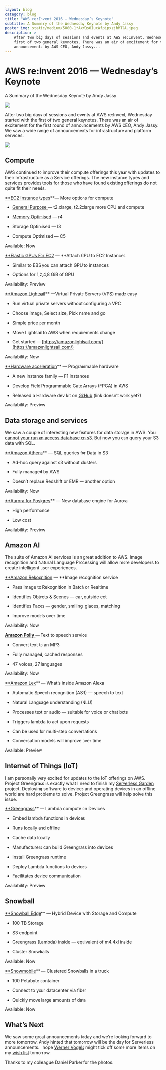 ```yaml
---
layout: blog
category: blog
title: "AWS re:Invent 2016 — Wednesday’s Keynote"
subtitle: A Summary of the Wednesday Keynote by Andy Jassy
poster_img: static/medium/5000-1*AxWQs0IucWfpipxzjhMTCA.jpeg
description: >
    After two big days of sessions and events at AWS re:Invent, Wednesday started with the
    first of two general keynotes. There was an air of excitement for the first round of
    announcements by AWS CEO, Andy Jassy...
---
```


# AWS re:Invent 2016 — Wednesday’s Keynote

A Summary of the Wednesday Keynote by Andy Jassy

![](/static/medium/5000-1*AxWQs0IucWfpipxzjhMTCA.jpeg)

After two big days of sessions and events at AWS re:Invent, Wednesday started with the first of two general keynotes. There was an air of excitement for the first round of announcements by AWS CEO, Andy Jassy. We saw a wide range of announcements for infrastructure and platform services.

![](/static/medium/2000-1*mnz7jdOLLQgTvoLborKr-A.jpeg)

## Compute

AWS continued to improve their compute offerings this year with updates to their Infrastructure as a Service offerings. The new instance types and services provides tools for those who have found existing offerings do not quite fit their needs.

[**EC2 Instance types](https://aws.amazon.com/blogs/aws/ec2-instance-type-update-t2-r4-f1-elastic-gpus-i3-c5/)**— More options for compute

* [General Purpose ](https://aws.amazon.com/blogs/aws/new-t2-xlarge-and-t2-2xlarge-instances/)— t2.xlarge, t2.2xlarge more CPU and compute

* [Memory Optimised](https://aws.amazon.com/blogs/aws/new-next-generation-r4-memory-optimized-ec2-instances/) — r4

* Storage Optimised — I3

* Compute Optimised — C5

Available: Now

[**Elastic GPUs For EC2](https://aws.amazon.com/blogs/aws/in-the-work-amazon-ec2-elastic-gpus/) — **Attach GPU to EC2 Instances

* Similar to EBS you can attach GPU to instances

* Options for 1,2,4,8 GiB of GPU

Availability: Preview

[**Amazon Lightsail](https://aws.amazon.com/blogs/aws/amazon-lightsail-the-power-of-aws-the-simplicity-of-a-vps/)** —Virtual Private Servers (VPS) made easy

* Run virtual private servers without configuring a VPC

* Choose image, Select size, Pick name and go

* Simple price per month

* Move Lightsail to AWS when requirements change

* Get started — [https://amazonlightsail.com/](https://amazonlightsail.com/)

Availability: Now

[**Hardware acceleration](https://aws.amazon.com/blogs/aws/developer-preview-ec2-instances-f1-with-programmable-hardware/)** — Programmable hardware

* A new instance family — F1 instances

* Develop Field Programmable Gate Arrays (FPGA) in AWS

* Released a Hardware dev kit on [GitHub](https://github.com/aws/aws-fpga) (link doesn’t work yet?)

Availability: Preview

## Data storage and services

We saw a couple of interesting new features for data storage in AWS. You [cannot your run an access database on s3](https://acloud.guru/learn/aws-certified-solutions-architect-associate). But now you can query your S3 data with SQL.

[**Amazon Athena](https://aws.amazon.com/blogs/aws/amazon-athena-interactive-sql-queries-for-data-in-amazon-s3/)** — SQL queries for Data in S3

* Ad-hoc query against s3 without clusters

* Fully managed by AWS

* Doesn’t replace Redshift or EMR — another option

Availability: Now

[**Aurora for Postgres](https://aws.amazon.com/blogs/aws/amazon-aurora-update-postgresql-compatibility/)** — New database engine for Aurora

* High performance

* Low cost

Availability: Preview

## **Amazon AI**

The suite of Amazon AI services is an great addition to AWS. Image recognition and Natural Language Processing will allow more developers to create intelligent user experiences.

[**Amazon Rekognition](https://aws.amazon.com/blogs/aws/amazon-rekognition-image-detection-and-recognition-powered-by-deep-learning/) — **Image recognition service

* Pass image to Rekognition in Batch or Realtime

* Identifies Objects & Scenes — car, outside ect

* Identifies Faces — gender, smiling, glaces, matching

* Improve models over time

Availability: Now

[**Amazon Polly** ](https://aws.amazon.com/blogs/aws/polly-text-to-speech-in-47-voices-and-24-languages/)— Text to speech service

* Convert text to an MP3

* Fully managed, cached responses

* 47 voices, 27 languages

Availability: Now

[**Amazon Lex](https://aws.amazon.com/blogs/aws/amazon-lex-build-conversational-voice-text-interfaces/)** — What’s inside Amazon Alexa

* Automatic Speech recognition (ASR) — speech to text

* Natural Language understanding (NLU)

* Processes text or audio — suitable for voice or chat bots

* Triggers lambda to act upon requests

* Can be used for multi-step conversations

* Conversation models will improve over time

Available: Preview

## Internet of Things (IoT)

I am personally very excited for updates to the IoT offerings on AWS. Project Greengrass is exactly what I need to finish my [Serverless Garden](https://serverless.zone/serverless-architectures-9e23af71097a) project. Deploying software to devices and operating devices in an offline world are hard problems to solve. Project Greengrass will help solve this issue.

[**Greengrass](https://aws.amazon.com/blogs/aws/aws-greengrass-ubiquitous-real-world-computing/)** — Lambda compute on Devices

* Embed lambda functions in devices

* Runs locally and offline

* Cache data locally

* Manufacturers can build Greengrass into devices

* Install Greengrass runtime

* Deploy Lambda functions to devices

* Facilitates device communication

Availability: Preview

## Snowball

[**Snowball Edge](https://aws.amazon.com/blogs/aws/aws-snowball-edge-more-storage-local-endpoints-lambda-functions/)** — Hybrid Device with Storage and Compute

* 100 TB Storage

* S3 endpoint

* Greengrass (Lambda) inside — equivalent of m4.4xl inside

* Cluster Snowballs

Available: Now

[**Snowmobile](https://aws.amazon.com/blogs/aws/aws-snowmobile-move-exabytes-of-data-to-the-cloud-in-weeks/)** — Clustered Snowballs in a truck

* 100 Petabyte container

* Connect to your datacenter via fiber

* Quickly move large amounts of data

Available: Now

## What’s Next

We saw some great announcements today and we’re looking forward to more tomorrow. Andy hinted that tomorrow will be the day for Serverless announcements. I hope [Werner Vogels](https://medium.com/@Werner) might tick off some more items on my [wish list](https://read.acloud.guru/my-aws-re-invent-2016-wishlist-cc6e00126789) tomorrow.

Thanks to my colleague Daniel Parker for the photos.
